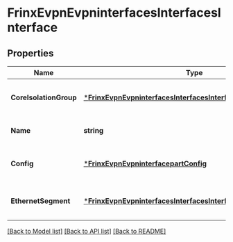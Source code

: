 # FrinxEvpnEvpninterfacesInterfacesInterface

## Properties
Name | Type | Description | Notes
------------ | ------------- | ------------- | -------------
**CoreIsolationGroup** | [***FrinxEvpnEvpninterfacesInterfacesInterfaceCoreIsolationGroup**](frinx.evpn.evpninterfaces.interfaces.interface.CoreIsolationGroup.md) | Optional[Core isolation group of interface] REF:Optional.empty | [optional] [default to null]
**Name** | **string** | Optional[Reference to the list key] REF:Optional.empty | [optional] [default to null]
**Config** | [***FrinxEvpnEvpninterfacepartConfig**](frinx.evpn.evpninterfacepart.Config.md) | Optional[Configuration data for EVPN on each interface] REF:Optional.empty | [optional] [default to null]
**EthernetSegment** | [***FrinxEvpnEvpninterfacesInterfacesInterfaceEthernetSegment**](frinx.evpn.evpninterfaces.interfaces.interface.EthernetSegment.md) | Optional[Ethernet segment of EVPN interfaces] REF:Optional.empty | [optional] [default to null]

[[Back to Model list]](../README.md#documentation-for-models) [[Back to API list]](../README.md#documentation-for-api-endpoints) [[Back to README]](../README.md)


